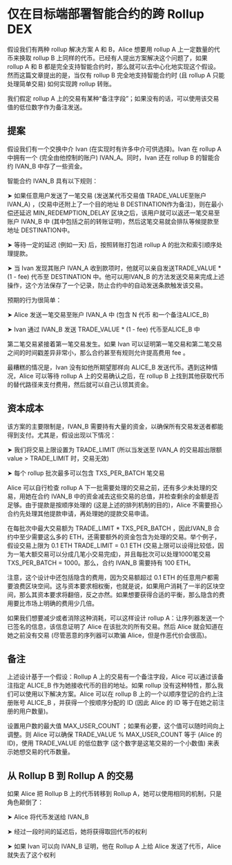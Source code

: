 # 仅在目标端部署智能合约的跨 Rollup DEX

假设我们有两种 rollup 解决方案 A 和 B，Alice 想要用 rollup A 上一定数量的代币来换取 rollup B 上同样的代币。已经有人提出方案解决这个问题了，如果 rollup A 和 B 都是完全支持智能合约时，那么就可以去中心化地实现这个假设。然而这篇文章提出的是，当仅有 rollup B 完全地支持智能合约时 (且 rollup A 只能处理简单交易) 如何实现跨 rollup 转账。

我们假定 rollup A 上的交易有某种“备注字段”；如果没有的话，可以使用该交易值的低位数字作为备注发送。

## 提案

假设我们有一个交换中介 Ivan (在实现时有许多中介可供选择)。Ivan 在 rollup A 中拥有一个 (完全由他控制的账户) IVAN_A。同时，Ivan 还在 rollup B 的智能合约 IVAN_B 中存了一些资金。



智能合约 IVAN_B 具有以下规则：



➤ 如果任意用户发送了一笔交易 (发送某代币交易值 TRADE_VALUE至账户 IVAN_A) ，(交易中还附上了一个目的地址 B DESTINATION作为备注)，则在最小偿还延迟 MIN_REDEMPTION_DELAY 区块之后，该用户就可以返还一笔交易至账户 IVAN_B 中 (其中包括之前的转账证明)，然后这笔交易就会排队等候提款至地址 DESTINATION中。



➤ 等待一定的延迟 (例如一天) 后，按照转账打包进 rollup A 的批次和索引顺序处理提款。



➤ 当 Ivan 发现其账户 IVAN_A 收到款项时，他就可以亲自发送TRADE_VALUE * (1 - fee) 代币至 DESTINATION 中。他可以用IVAN_B 的方法发送交易来完成上述操作，这个方法保存了一个记录，防止合约中的自动发送条款触发该交易。



预期的行为很简单：



➤ Alice 发送一笔交易至账户 IVAN_A 中 (包含 N 代币 和一个备注ALICE_B)



➤ Ivan 通过 IVAN_B 发送 TRADE_VALUE * (1 - fee) 代币至ALICE_B 中



第二笔交易紧接着第一笔交易发生。如果 Ivan 可以证明第一笔交易和第二笔交易之间的时间戳差异非常小，那么合约甚至有规则允许提高费用 fee 。



最糟糕的情况是，Ivan 没有如他所期望那样向 ALICE_B 发送代币。遇到这种情况，Alice 可以等待 rollup A 上的交易确认之后，在 rollup B 上找到其他获取代币的替代路径来支付费用，然后就可以自己认领其资金。

## 资本成本

该方案的主要限制是，IVAN_B 需要持有大量的资金，以确保所有交易发送者都能得到支付。尤其是，假设出现以下情况：



➤ 我们将交易上限设置为 TRADE_LIMIT (所以当发送至 IVAN_A 的交易超出限额 value > TRADE_LIMIT 时，交易无效)



➤ 每个 rollup 批次最多可以包含 TXS_PER_BATCH 笔交易



Alice 可以自行检查 rollup A 下一批需要处理的交易之前，还有多少未处理的交易，用她在合约 IVAN_B 中的资金减去这些交易的总值，并检查剩余的金额是否足够。由于提款是按顺序处理的 (这是上述的排列机制的目的)，Alice 不需要担心合约先处理其他提款申请，再处理她的提款交易申请。



在每批次中最大交易额为 TRADE_LIMIT * TXS_PER_BATCH ，因此IVAN_B 合约中至少需要这么多的 ETH，还需要额外的资金包含为处理的交易。举个例子，假设交易上限为 0.1 ETH TRADE_LIMIT = 0.1 ETH (交易上限可以设得比较低，因为一笔大额交易可以分成几笔小交易完成)，并且每批次可以处理1000笔交易 TXS_PER_BATCH = 1000。那么，合约 IVAN_B 需要持有 100 ETH。



注意，这个设计中还包括隐含的费用，因为交易额超过 0.1 ETH 的任意用户都需要浪费区块空间。这与资本要求相权衡，也就是说，如果用户消耗了一半的区块空间，那么其资本要求将翻倍，反之亦然。如果想要获得合适的平衡，那么隐含的费用要比市场上明确的费用少几倍。



如果我们想要减少或者消除这种消耗，可以这样设计 rollup A：让序列器发送一个已签名的信息，该信息证明了 Alice 在该批次的所有交易。然后 Alice 就会知道在她之前没有交易 (尽管恶意的序列器可以欺骗 Alice，但是作恶代价会很高)。

## 备注

上述设计基于一个假设：Rollup A 上的交易有一个备注字段，Alice 可以通过该备注指定 ALICE_B 作为她接收代币的目的地址。如果 rollup 没有这种特性，那么我们可以使用以下解决方案。Alice 可以在 rollup B 上的一个以顺序登记的合约上注册账号 ALICE_B ，并获得一个按顺序分配的 ID (因此 Alice 的 ID 等于在她之前注册的用户数量)。



设置用户数的最大值 MAX_USER_COUNT ；如果有必要，这个值可以随时间向上调整。则 Alice 可以确保  TRADE_VALUE % MAX_USER_COUNT 等于 (Alice 的 ID)，使用 TRADE_VALUE 的低位数字 (这个数字是这笔交易的一个小数值) 来表示她想交易的代币数量。

## 从 Rollup B 到 Rollup A 的交易

如果 Alice 把 Rollup B 上的代币转移到 Rollup A，她可以使用相同的机制，只是角色颠倒了：



➤ Alice 将代币发送给 IVAN_B

➤ 经过一段时间的延迟后，她将获得取回代币的权利

➤ 如果 Ivan 可以向 IVAN_B 证明，他在 Rollup A 上给 Alice 发送了代币，Alice 就失去了这个权利
